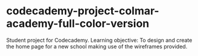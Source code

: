 # codecademy-project-colmar-academy-full-color-version

Student project for Codecademy. Learning objective: To design and create the home page for a new school making use of the wireframes provided.
